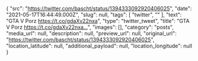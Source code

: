 {
  "src": "https://twitter.com/bascht/status/1394333092920406025",
  "date": "2021-05-17T16:44:49.000Z",
  "slug": null,
  "tags": [
    "twitter",
    ""
  ],
  "text": "GTA V Porz https://t.co/gdaXv22nxa",
  "type": "twitter_tweet",
  "title": "GTA V Porz https://t.co/gdaXv22nxa…",
  "images": [],
  "category": "posts",
  "media_url": null,
  "description": null,
  "preview_url": null,
  "original_url": "https://twitter.com/bascht/status/1394333092920406025",
  "location_latitude": null,
  "additional_payload": null,
  "location_longitude": null
}
